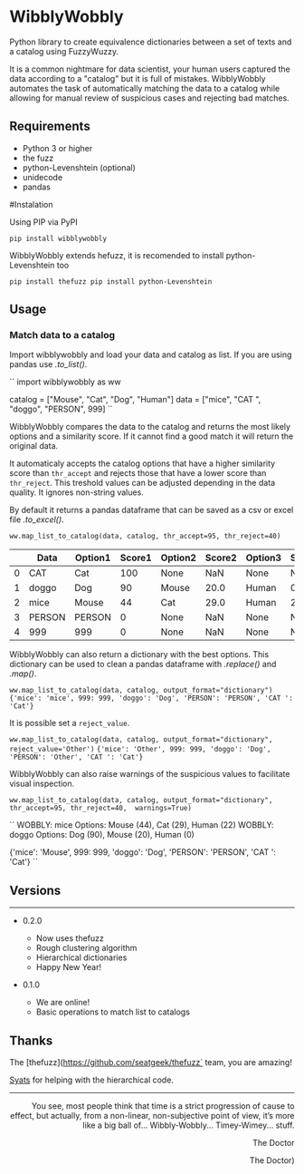 # WibblyWobbly

Python library to create equivalence dictionaries between a set of texts and a catalog using FuzzyWuzzy.

It is a common nightmare for data scientist, your human users captured the data according to a "catalog" but it is full of mistakes. WibblyWobbly automates the task of automatically matching the data to a catalog while allowing for manual review of suspicious cases and rejecting bad matches.

## Requirements

-  Python 3 or higher
-  the fuzz
-  python-Levenshtein (optional)
-  unidecode
-  pandas

#Instalation

Using PIP via PyPI

``
pip install wibblywobbly
``

WibblyWobbly extends hefuzz, it is recomended to install python-Levenshtein too

``
pip install thefuzz
pip install python-Levenshtein
``

## Usage

### Match data to a catalog

Import wibblywobbly and load your data and catalog as list. If you are using pandas use *.to_list()*.

``
import wibblywobbly as ww

catalog = ["Mouse", "Cat", "Dog", "Human"]
data = ["mice",  "CAT ", "doggo", "PERSON", 999]
``


WibblyWobbly compares the data to the catalog and returns the most likely options and a similarity score. If it cannot find a good match it will return the original data.

It automaticaly accepts the catalog options that have a higher similarity score than `thr_accept` and rejects those that have a lower score than `thr_reject`. This treshold values can be adjusted depending in the data quality. It ignores non-string values.

By default it returns a pandas dataframe that can be saved as a csv or excel file *.to_excel()*.



``
ww.map_list_to_catalog(data, catalog, thr_accept=95, thr_reject=40)
``

|   | Data  | Option1 | Score1 | Option2 | Score2 | Option3 | Score3 |
|---|-------|---------|--------|---------|--------|---------|--------|
| 0 | CAT   | Cat     | 100    | None    | NaN    | None    | NaN    |
| 1 | doggo | Dog     | 90     | Mouse   | 20.0   | Human   | 0.0    |
| 2 | mice  | Mouse   | 44     | Cat     | 29.0   | Human   | 22.0   |
| 3 | PERSON | PERSON | 0      | None    | NaN    | None    | NaN    |
| 4 | 999   | 999     | 0      | None    | NaN    | None    | NaN    |



WibblyWobbly can also return a dictionary with the best options. This dictionary can be used to clean a pandas dataframe with *.replace()* and *.map()*.

``
ww.map_list_to_catalog(data, catalog, output_format="dictionary")
``
``
{'mice': 'mice', 999: 999, 'doggo': 'Dog', 'PERSON': 'PERSON', 'CAT ': 'Cat'}
``


It is possible set a `reject_value`.

``
ww.map_list_to_catalog(data, catalog, output_format="dictionary", reject_value='Other')
``
``
{'mice': 'Other', 999: 999, 'doggo': 'Dog', 'PERSON': 'Other', 'CAT ': 'Cat'}
``


WibblyWobbly can also raise warnings of the suspicious values to facilitate visual inspection.

``
ww.map_list_to_catalog(data, catalog, output_format="dictionary", 
                           thr_accept=95, thr_reject=40,  warnings=True)
``

``
WOBBLY: mice
    	Options: Mouse (44), Cat (29), Human (22)
    WOBBLY: doggo
    	Options: Dog (90), Mouse (20), Human (0)

{'mice': 'Mouse', 999: 999, 'doggo': 'Dog', 'PERSON': 'PERSON', 'CAT ': 'Cat'}
``


## Versions
--------

-  0.2.0
   - Now uses thefuzz
   - Rough clustering algorithm
   - Hierarchical dictionaries
   - Happy New Year!

-  0.1.0
   -  We are online!
   -  Basic operations to match list to catalogs

Thanks
------

The [thefuzz](https://github.com/seatgeek/thefuzz` team, you are amazing!

[Syats](https://github.com/syats/) for helping with the hierarchical code.



--------------------------------------------

<p align="right"> You see, most people think that time is a strict progression of cause to effect, but actually, from a non-linear, non-subjective point of view, it’s more like a big ball of... Wibbly-Wobbly... Timey-Wimey... stuff. </p>
<p align="right">The Doctor</p>
<p align="right">The Doctor)
